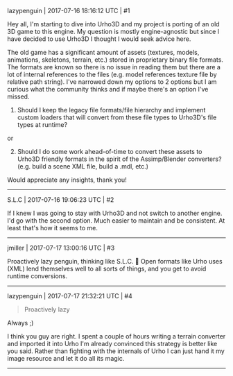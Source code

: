 lazypenguin | 2017-07-16 18:16:12 UTC | #1

Hey all, I'm starting to dive into Urho3D and my project is porting of an old 3D game to this engine. My question is mostly engine-agnostic but since I have decided to use Urho3D I thought I would seek advice here. 

The old game has a significant amount of assets (textures, models, animations, skeletons, terrain, etc.) stored in proprietary binary file formats. The formats are known so there is no issue in reading them but there are a lot of internal references to the files (e.g. model references texture file by relative path string). I've narrowed down my options to 2 options but I am curious what the community thinks and if maybe there's an option I've missed.

1) Should I keep the legacy file formats/file hierarchy and implement custom loaders that will convert from these file types to Urho3D's file types at runtime?

or

2) Should I do some work ahead-of-time to convert these assets to Urho3D friendly formats in the spirit of the Assimp/Blender converters? (e.g. build a scene XML file, build a .mdl, etc.)

Would appreciate any insights, thank you!

-------------------------

S.L.C | 2017-07-16 19:06:23 UTC | #2

If I knew I was going to stay with Urho3D and not switch to another engine. I'd go with the second option. Much easier to maintain and be consistent. At least that's how it seems to me.

-------------------------

jmiller | 2017-07-17 13:00:16 UTC | #3

Proactively lazy penguin, thinking like S.L.C.
 :penguin:
Open formats like Urho uses (XML) lend themselves well to all sorts of things, and you get to avoid runtime conversions.

-------------------------

lazypenguin | 2017-07-17 21:32:21 UTC | #4

> Proactively lazy 

Always ;)

I think you guy are right. I spent a couple of hours writing a terrain converter and imported it into Urho I'm already convinced this strategy is better like you said. Rather than fighting with the internals of Urho I can just hand it my image resource and let it do all its magic.

-------------------------

